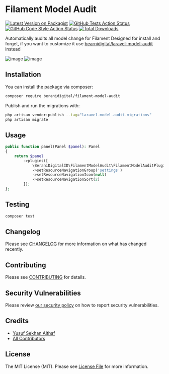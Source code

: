 # Filament Model Audit

[![Latest Version on Packagist](https://img.shields.io/packagist/v/beranidigital/filament-model-audit.svg?style=flat-square)](https://packagist.org/packages/beranidigital/filament-model-audit)
[![GitHub Tests Action Status](https://img.shields.io/github/actions/workflow/status/beranidigital/filament-model-audit/run-tests.yml?branch=main&label=tests&style=flat-square)](https://github.com/beranidigital/filament-model-audit/actions?query=workflow%3Arun-tests+branch%3Amain)
[![GitHub Code Style Action Status](https://img.shields.io/github/actions/workflow/status/beranidigital/filament-model-audit/fix-php-code-styling.yml?branch=main&label=code%20style&style=flat-square)](https://github.com/beranidigital/filament-model-audit/actions?query=workflow%3A"Fix+PHP+code+styling"+branch%3Amain)
[![Total Downloads](https://img.shields.io/packagist/dt/beranidigital/filament-model-audit.svg?style=flat-square)](https://packagist.org/packages/beranidigital/filament-model-audit)



Automatically audits all model change for Filament
Designed for install and forget, if you want to customize it use [bearnidigital/laravel-model-audit](https://github.com/beranidigital/laravel-model-audit) instead

![image](https://github.com/beranidigital/filament-model-audit/assets/77704356/737777c2-7a16-4d3c-88a4-52d714dd30d8)
![image](https://github.com/beranidigital/filament-model-audit/assets/77704356/91782db5-e310-4ea2-a19c-beb9cf520964)


## Installation

You can install the package via composer:

```bash
composer require beranidigital/filament-model-audit
```

Publish and run the migrations with:

```bash
php artisan vendor:publish --tag="laravel-model-audit-migrations"
php artisan migrate
```




## Usage

```php
public function panel(Panel $panel): Panel
{
    return $panel
        ->plugins([
            \BeraniDigitalID\FilamentModelAudit\FilamentModelAuditPlugin::make()
            ->setResourceNavigationGroup('settings')
            ->setResourceNavigationIcon(null)
            ->setResourceNavigationSort(2)
        ]);
};
```

## Testing

```bash
composer test
```

## Changelog

Please see [CHANGELOG](CHANGELOG.md) for more information on what has changed recently.

## Contributing

Please see [CONTRIBUTING](.github/CONTRIBUTING.md) for details.

## Security Vulnerabilities

Please review [our security policy](../../security/policy) on how to report security vulnerabilities.

## Credits

- [Yusuf Sekhan Althaf](https://github.com/Ticlext-Altihaf)
- [All Contributors](../../contributors)

## License

The MIT License (MIT). Please see [License File](LICENSE.md) for more information.
